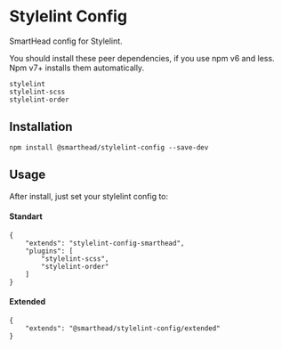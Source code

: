 # Stylelint Config

SmartHead config for Stylelint.

You should install these peer dependencies, if you use npm v6 and less. Npm v7+ installs them automatically.
```
stylelint
stylelint-scss
stylelint-order
```

## Installation

```
npm install @smarthead/stylelint-config --save-dev
```

## Usage 
After install, just set your stylelint config to:

#### Standart
```
{
    "extends": "stylelint-config-smarthead",
    "plugins": [
        "stylelint-scss",
        "stylelint-order"
    ]
}
```

#### Extended
```
{
    "extends": "@smarthead/stylelint-config/extended"
}
```
